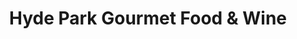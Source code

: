 ---
title: "Hyde Park Gourmet Food & Wine"
url: /cincinnati/hyde-park-gourmet-food-und-wine/
shop: Wein
---